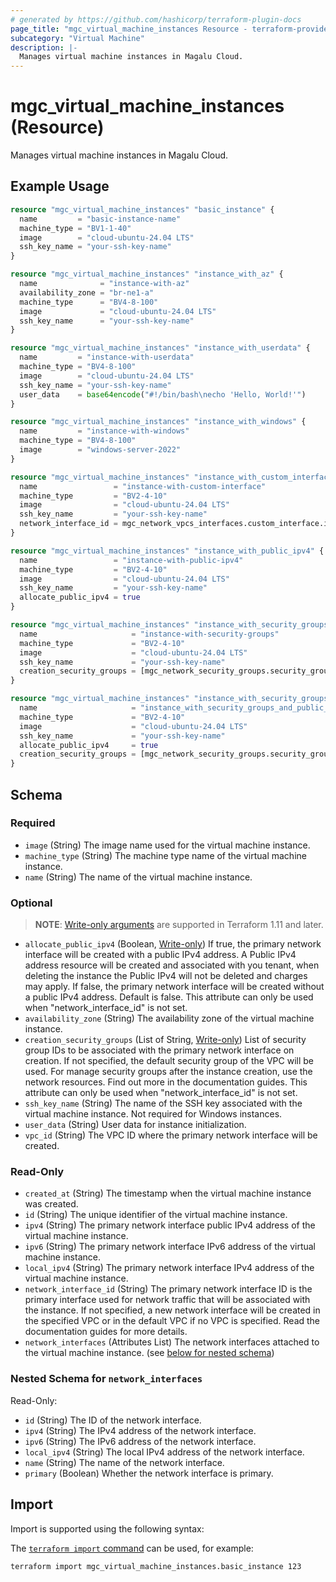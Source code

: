 ```yaml
---
# generated by https://github.com/hashicorp/terraform-plugin-docs
page_title: "mgc_virtual_machine_instances Resource - terraform-provider-mgc"
subcategory: "Virtual Machine"
description: |-
  Manages virtual machine instances in Magalu Cloud.
---
```


# mgc_virtual_machine_instances (Resource)

Manages virtual machine instances in Magalu Cloud.

## Example Usage

```terraform
resource "mgc_virtual_machine_instances" "basic_instance" {
  name         = "basic-instance-name"
  machine_type = "BV1-1-40"
  image        = "cloud-ubuntu-24.04 LTS"
  ssh_key_name = "your-ssh-key-name"
}

resource "mgc_virtual_machine_instances" "instance_with_az" {
  name              = "instance-with-az"
  availability_zone = "br-ne1-a"
  machine_type      = "BV4-8-100"
  image             = "cloud-ubuntu-24.04 LTS"
  ssh_key_name      = "your-ssh-key-name"
}

resource "mgc_virtual_machine_instances" "instance_with_userdata" {
  name         = "instance-with-userdata"
  machine_type = "BV4-8-100"
  image        = "cloud-ubuntu-24.04 LTS"
  ssh_key_name = "your-ssh-key-name"
  user_data    = base64encode("#!/bin/bash\necho 'Hello, World!'")
}

resource "mgc_virtual_machine_instances" "instance_with_windows" {
  name         = "instance-with-windows"
  machine_type = "BV4-8-100"
  image        = "windows-server-2022"
}

resource "mgc_virtual_machine_instances" "instance_with_custom_interface" {
  name                 = "instance-with-custom-interface"
  machine_type         = "BV2-4-10"
  image                = "cloud-ubuntu-24.04 LTS"
  ssh_key_name         = "your-ssh-key-name"
  network_interface_id = mgc_network_vpcs_interfaces.custom_interface.id
}

resource "mgc_virtual_machine_instances" "instance_with_public_ipv4" {
  name                 = "instance-with-public-ipv4"
  machine_type         = "BV2-4-10"
  image                = "cloud-ubuntu-24.04 LTS"
  ssh_key_name         = "your-ssh-key-name"
  allocate_public_ipv4 = true
}

resource "mgc_virtual_machine_instances" "instance_with_security_groups" {
  name                     = "instance-with-security-groups"
  machine_type             = "BV2-4-10"
  image                    = "cloud-ubuntu-24.04 LTS"
  ssh_key_name             = "your-ssh-key-name"
  creation_security_groups = [mgc_network_security_groups.security_group.id]
}

resource "mgc_virtual_machine_instances" "instance_with_security_groups_and_public_ipv4" {
  name                     = "instance_with_security_groups_and_public_ipv4"
  machine_type             = "BV2-4-10"
  image                    = "cloud-ubuntu-24.04 LTS"
  ssh_key_name             = "your-ssh-key-name"
  allocate_public_ipv4     = true
  creation_security_groups = [mgc_network_security_groups.security_group.id]
}
```

<!-- schema generated by tfplugindocs -->
## Schema

### Required

- `image` (String) The image name used for the virtual machine instance.
- `machine_type` (String) The machine type name of the virtual machine instance.
- `name` (String) The name of the virtual machine instance.

### Optional

> **NOTE**: [Write-only arguments](https://developer.hashicorp.com/terraform/language/resources/ephemeral#write-only-arguments) are supported in Terraform 1.11 and later.

- `allocate_public_ipv4` (Boolean, [Write-only](https://developer.hashicorp.com/terraform/language/resources/ephemeral#write-only-arguments)) If true, the primary network interface will be created with a public IPv4 address.
A Public IPv4 address resource will be created and associated with you tenant, when deleting the instance the Public IPv4 will not be deleted and charges may apply.
If false, the primary network interface will be created without a public IPv4 address.
Default is false.
This attribute can only be used when "network_interface_id" is not set.
- `availability_zone` (String) The availability zone of the virtual machine instance.
- `creation_security_groups` (List of String, [Write-only](https://developer.hashicorp.com/terraform/language/resources/ephemeral#write-only-arguments)) List of security group IDs to be associated with the primary network interface on creation.
If not specified, the default security group of the VPC will be used.
For manage security groups after the instance creation, use the network resources.
Find out more in the documentation guides.
This attribute can only be used when "network_interface_id" is not set.
- `ssh_key_name` (String) The name of the SSH key associated with the virtual machine instance. Not required for Windows instances.
- `user_data` (String) User data for instance initialization.
- `vpc_id` (String) The VPC ID where the primary network interface will be created.

### Read-Only

- `created_at` (String) The timestamp when the virtual machine instance was created.
- `id` (String) The unique identifier of the virtual machine instance.
- `ipv4` (String) The primary network interface public IPv4 address of the virtual machine instance.
- `ipv6` (String) The primary network interface IPv6 address of the virtual machine instance.
- `local_ipv4` (String) The primary network interface IPv4 address of the virtual machine instance.
- `network_interface_id` (String) The primary network interface ID is the primary interface used for network traffic that will be associated with the instance.
If not specified, a new network interface will be created in the specified VPC or in the default VPC if no VPC is specified.
Read the documentation guides for more details.
- `network_interfaces` (Attributes List) The network interfaces attached to the virtual machine instance. (see [below for nested schema](#nestedatt--network_interfaces))

<a id="nestedatt--network_interfaces"></a>
### Nested Schema for `network_interfaces`

Read-Only:

- `id` (String) The ID of the network interface.
- `ipv4` (String) The IPv4 address of the network interface.
- `ipv6` (String) The IPv6 address of the network interface.
- `local_ipv4` (String) The local IPv4 address of the network interface.
- `name` (String) The name of the network interface.
- `primary` (Boolean) Whether the network interface is primary.

## Import

Import is supported using the following syntax:

The [`terraform import` command](https://developer.hashicorp.com/terraform/cli/commands/import) can be used, for example:

```shell
terraform import mgc_virtual_machine_instances.basic_instance 123
```
